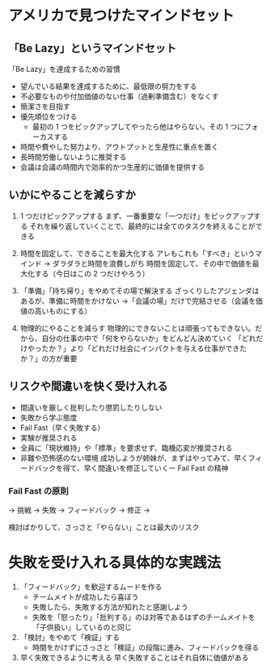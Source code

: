 # アメリカで見つけたマインドセット

## 「Be Lazy」というマインドセット

「Be Lazy」を達成するための習慣

- 望んでいる結果を達成するために、最低限の努力をする
- 不必要なものや付加価値のない仕事（過剰準備含む）をなくす
- 簡潔さを目指す
- 優先順位をつける
  - 最初の 1 つをピックアップしてやったら他はやらない。その 1 つにフォーカスする
- 時間や費やした努力より、アウトプットと生産性に重点を置く
- 長時間労働しないように推奨する
- 会議は会議の時間内で効率的かつ生産的に価値を提供する

## いかにやることを減らすか

1. 1 つだけピックアップする
   まず、一番重要な「一つだけ」をピックアップする
   それを繰り返していくことで、最終的には全てのタスクを終えることができる

2. 時間を固定して、できることを最大化する
   アレもこれも「すべき」というマインド → ダラダラと時間を浪費しがち
   時間を固定して、その中で価値を最大化する（今日はこの 2 つだけやろう）

3. 「準備」「持ち帰り」をやめてその場で解決する
   ざっくりしたアジェンダはあるが、準備に時間をかけない
   →「会議の場」だけで完結させる（会議を価値の高いものにする）

4. 物理的にやることを減らす
   物理的にできないことは頑張ってもできない。だから、自分の仕事の中で「何をやらないか」をどんどん決めていく
   「どれだけやったか？」より「どれだけ社会にインパクトを与える仕事ができたか？」の方が重要

## リスクや間違いを快く受け入れる

- 間違いを厳しく批判したり懲罰したりしない
- 失敗から学ぶ態度
- Fail Fast（早く失敗する）
- 実験が推奨される
- 全員に「現状維持」や「標準」を要求せず、臨機応変が推奨される
- 非難や恐怖感のない環境
  成功しようが姉妹が、まずはやってみて、早くフィードバックを得て、早く間違いを修正していくー Fail Fast の精神

### Fail Fast の原則

→ 挑戦 → 失敗 → フィードバック → 修正 →

検討ばかりして、さっさと「やらない」ことは最大のリスク

# 失敗を受け入れる具体的な実践法

1. 「フィードバック」を歓迎するムードを作る
   - チームメイトが成功したら喜ぼう
   - 失敗したら、失敗する方法が知れたと感謝しよう
   - 失敗を「怒ったり」「批判する」のは対等であるはずのチームメイトを「子供扱い」しているのと同じ
2. 「検討」をやめて「検証」する
   - 時間をかけずにさっさと「検証」の段階に進み、フィードバックを得る
3. 早く失敗できるように考える
   早く失敗することはそれ自体に価値がある
